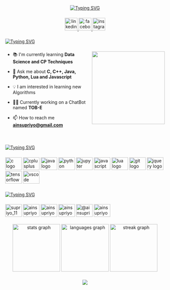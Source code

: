 <div align="center">
<a href="https://git.io/typing-svg"><img src="https://readme-typing-svg.demolab.com?font=Stylish&size=40&duration=4000&pause=750&center=true&vCenter=true&multiline=true&width=850&height=200&lines=%3C++Hi+%F0%9F%91%8B+I+am+Supriyo+Ain%2C+;I+am+a+Competitive+Programmer%2C;and+also+a+Data+Science+Enthusiast+%2F%3E" alt="Typing SVG" /></a>
</div>

###

<div align="center">
  <a href="https://www.linkedin.com/in/ainsupriyo/" target="blank">
    <img src="https://img.shields.io/static/v1?message=LinkedIn&logo=linkedin&label=&color=0077B5&logoColor=white&labelColor=&style=for-the-badge" height="40" alt="linkedin logo"  />
  </a>
  <a href="https://www.facebook.com/supriyo.ain.7/" target="blank">
    <img src="https://img.shields.io/static/v1?message=Facebook&logo=facebook&label=&color=1877F2&logoColor=white&labelColor=&style=for-the-badge" height="40" alt="facebook logo"  />
  </a>
  <a href="https://www.instagram.com/ainsupriyo/" target="blank">
    <img src="https://img.shields.io/static/v1?message=Instagram&logo=instagram&label=&color=E4405F&logoColor=white&labelColor=&style=for-the-badge" height="40" alt="instagram logo"  />
  </a>
</div>

###

<a href="https://git.io/typing-svg"><img src="https://readme-typing-svg.demolab.com?font=Stylish&size=30&duration=2500&pause=500&vCenter=true&repeat=false&width=250&lines=%3C+About+Me+%2F%3E" alt="Typing SVG" /></a>

###

<img align="right" height="230" src="https://miro.medium.com/v2/resize:fit:1400/1*Urc28sbnORGOW5oyohQ06g.gif"  />

###

- 📚 I'm currently learning **Data Science and CP Techniques**

- 💬 Ask me about **C, C++, Java, Python, Lua and Javascript**

- 💡 I am interested in learning new Algorithms

- 👨‍💻 Currently working on a ChatBot named **TOB-E**

- 📫 How to reach me **ainsupriyo@gmail.com**

###

<br clear="both">

<a href="https://git.io/typing-svg"><img src="https://readme-typing-svg.demolab.com?font=Stylish&size=30&duration=3000&pause=500&vCenter=true&repeat=false&multiline=true&lines=%3C+Language+%26+Tools+%2F%3E" alt="Typing SVG" /></a>

###

<div align="left">
  <img src="https://cdn.jsdelivr.net/gh/devicons/devicon/icons/c/c-original.svg" height="40" width="52" alt="c logo"  />
  <img src="https://cdn.jsdelivr.net/gh/devicons/devicon/icons/cplusplus/cplusplus-original.svg" height="40" width="52" alt="cplusplus logo"  />
  <img src="https://cdn.jsdelivr.net/gh/devicons/devicon/icons/java/java-original.svg" height="40" width="52" alt="java logo"  />
  <img src="https://cdn.jsdelivr.net/gh/devicons/devicon/icons/python/python-original.svg" height="40" width="52" alt="python logo"  />
  <img src="https://cdn.jsdelivr.net/gh/devicons/devicon/icons/jupyter/jupyter-original.svg" height="40" width="52" alt="jupyter logo"  />
  <img src="https://cdn.jsdelivr.net/gh/devicons/devicon/icons/javascript/javascript-original.svg" height="40" width="52" alt="javascript logo"  />
  <img src="https://cdn.jsdelivr.net/gh/devicons/devicon/icons/lua/lua-original.svg" height="40" width="52" alt="lua logo"  />
  <img src="https://cdn.jsdelivr.net/gh/devicons/devicon/icons/git/git-original.svg" height="40" width="52" alt="git logo"  />
  <img src="https://cdn.jsdelivr.net/gh/devicons/devicon/icons/jquery/jquery-original.svg" height="40" width="52" alt="jquery logo"  />
  <img src="https://cdn.jsdelivr.net/gh/devicons/devicon/icons/tensorflow/tensorflow-original.svg" height="40" width="52" alt="tensorflow logo"  />
  <img src="https://cdn.jsdelivr.net/gh/devicons/devicon/icons/vscode/vscode-original.svg" height="40" width="52" alt="vscode logo"  />
</div>

###

<a href="https://git.io/typing-svg"><img src="https://readme-typing-svg.demolab.com?font=Stylish&size=30&duration=4000&pause=500&vCenter=true&repeat=false&multiline=true&width=700&lines=%3C+Competitive+Programming+Profile+%2F%3E" alt="Typing SVG" /></a>

###

<p align="left">
<a href="https://www.codechef.com/users/supriyo_11" target="blank"><img align="center" src="https://cdn.jsdelivr.net/npm/simple-icons@3.1.0/icons/codechef.svg" alt="supriyo_11" height="40" width="52" /></a>
<a href="https://www.hackerrank.com/ainsupriyo" target="blank"><img align="center" src="https://raw.githubusercontent.com/rahuldkjain/github-profile-readme-generator/master/src/images/icons/Social/hackerrank.svg" alt="ainsupriyo" height="40" width="52" /></a>
<a href="https://codeforces.com/profile/ainsupriyo" target="blank"><img align="center" src="https://raw.githubusercontent.com/rahuldkjain/github-profile-readme-generator/master/src/images/icons/Social/codeforces.svg" alt="ainsupriyo" height="40" width="52" /></a>
<a href="https://www.leetcode.com/ainsupriyo" target="blank"><img align="center" src="https://raw.githubusercontent.com/rahuldkjain/github-profile-readme-generator/master/src/images/icons/Social/leet-code.svg" alt="ainsupriyo" height="40" width="52" /></a>
<a href="https://www.hackerearth.com/@ainsupriyo" target="blank"><img align="center" src="https://raw.githubusercontent.com/rahuldkjain/github-profile-readme-generator/master/src/images/icons/Social/hackerearth.svg" alt="@ainsupriyo" height="40" width="52" /></a>
<a href="https://auth.geeksforgeeks.org/user/ainsupriyo" target="blank"><img align="center" src="https://raw.githubusercontent.com/rahuldkjain/github-profile-readme-generator/master/src/images/icons/Social/geeks-for-geeks.svg" alt="ainsupriyo" height="40" width="52" /></a>
</p>

###

<div align="center">
  <img src="https://github-readme-stats.vercel.app/api?username=rikisupriyo&hide_title=false&hide_rank=false&show_icons=true&include_all_commits=true&count_private=true&disable_animations=false&theme=highcontrast&locale=en&hide_border=true&order=1" height="150" alt="stats graph"  />
  <img src="https://github-readme-stats.vercel.app/api/top-langs?username=rikisupriyo&locale=en&hide_title=false&layout=compact&card_width=320&langs_count=5&theme=highcontrast&hide_border=true&order=2" height="150" alt="languages graph"  />
  <img src="https://streak-stats.demolab.com?user=rikisupriyo&locale=en&mode=weekly&theme=highcontrast&hide_border=true&border_radius=20&order=3" height="150" alt="streak graph"  />
</div>

###

<div align="center">
  <img src="https://profile-counter.glitch.me/rikisupriyo/count.svg?"  />
</div>

